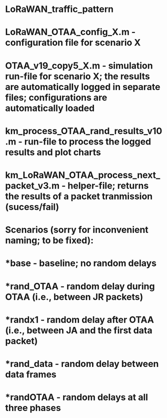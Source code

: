 # LoRaWAN_traffic_pattern
# LoRaWAN_OTAA_config_X.m - configuration file for scenario X
# OTAA_v19_copy5_X.m - simulation run-file for scenario X; the results are automatically logged in separate files; configurations are automatically loaded
# km_process_OTAA_rand_results_v10.m - run-file to process the logged results and plot charts
# km_LoRaWAN_OTAA_process_next_packet_v3.m - helper-file; returns the results of a packet tranmission (sucess/fail)

# Scenarios (sorry for inconvenient naming; to be fixed):
# *base - baseline; no random delays
# *rand_OTAA - random delay during OTAA (i.e., between JR packets)
# *randx1 - random delay after OTAA (i.e., between JA and the first data packet)
# *rand_data - random delay between data frames
# *randOTAA - random delays at all three phases
